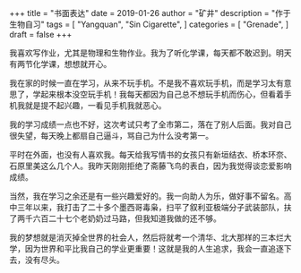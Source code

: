 +++
title = "书面表达"
date = 2019-01-26
author = "矿井"
description = "作于生物自习"
tags = [
    "Yangquan",
    "Sin Cigarette",
]
categories = [
    "Grenade",
]
draft = false
+++

我喜欢写作业，尤其是物理和生物作业。我为了听化学课，每天都不敢迟到。明天有两节化学课，想想就开心。

我在家的时候一直在学习，从来不玩手机。不是我不喜欢玩手机，而是学习太有意思了，学起来根本没空玩手机！我每天都因为自己总不想玩手机而伤心，但看着手机我就是提不起兴趣，一看见手机我就恶心。

我的学习成绩一点也不好，这次考试只考了全市第二，落在了别人后面。我对自己很失望，每天晚上都扇自己逼斗，骂自己为什么没考第一。

平时在外面，也没有人喜欢我。每天给我写情书的女孩只有新垣结衣、桥本环奈、石原里美这么几个人。我昨天刚刚拒绝了斋藤飞鸟的表白，因为我觉得谈恋爱影响成绩。

当然，我在学习之余还是有一些兴趣爱好的。我一向助人为乐，做好事不留名。高中三年以来，我打击了二十多个墨西哥毒枭，扫平了叙利亚极端分子武装部队，扶了两千六百二十七个老奶奶过马路，但我知道我做的还不够。

我的梦想就是消灭掉全世界的社会人，然后将就考一个清华、北大那样的三本烂大学，因为世界和平比我自己的学业更重要！这就是我的人生追求，我会一直追逐下去，没有尽头。